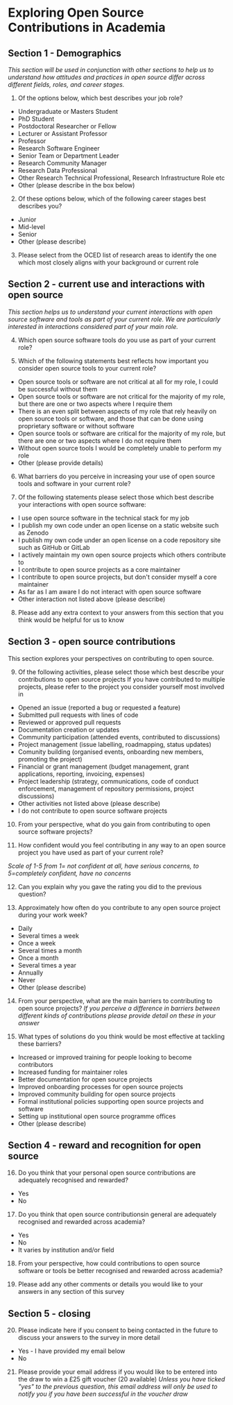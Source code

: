 # Exploring Open Source Contributions in Academia 
## Section 1 - Demographics
_This section will be used in conjunction with other sections to help us to understand how attitudes and practices in open source differ across different fields, roles, and career stages._ 

1. Of the options below, which best describes your job role?
- Undergraduate or Masters Student
- PhD Student
- Postdoctoral Researcher or Fellow
- Lecturer or Assistant Professor
- Professor
- Research Software Engineer
- Senior Team or Department Leader
- Research Community Manager
- Research Data Professional
- Other Research Technical Professional, Research Infrastructure Role etc
- Other (please describe in the box below)

2. Of these options below, which of the following career stages best describes you?
<!-- Single choice -->
- Junior
- Mid-level
- Senior
- Other (please describe)
  
3. Please select from the OCED list of research areas to identify the one which most closely aligns with your background or current role
<!-- Include option to self-describe -->

## Section 2 - current use and interactions with open source
_This section helps us to understand your current interactions with open source software and tools as part of your current role. We are particularly interested in interactions considered part of your main role._

4. Which open source software tools do you use as part of your current role? 
<!-- Textbox, noting that previous reviewers suggested this question might need refining -->

5. Which of the following statements best reflects how important you consider open source tools to your current role?
<!-- Single choice - noting that I'm not 100% sold on including this question, but I do think it could match up with engagement in open source-->
- Open source tools or software are not critical at all for my role, I could be successful without them
- Open source tools or software are not critical for the majority of my role, but there are one or two aspects where I require them
- There is an even split between aspects of my role that rely heavily on open source tools or software, and those that can be done using proprietary software or without software
- Open source tools or software are critical for the majority of my role, but there are one or two aspects where I do not require them
- Without open source tools I would be completely unable to perform my role
- Other (please provide details)

6. What barriers do you perceive in increasing your use of open source tools and software in your current role? 
<!-- Textbox, noting that previous reviewers suggested this question might also be framed as a multiple choice-->

7. Of the following statements please select those which best describe your interactions with open source software:
<!-- Multiple choice -->
- I use open source software in the technical stack for my job 
- I publish my own code under an open license on a static website such as Zenodo
- I publish my own code under an open license on a code repository site such as GitHub or GitLab  
- I actively maintain my own open source projects which others contribute to 
- I contribute to open source projects as a core maintainer
- I contribute to open source projects, but don't consider myself a core maintainer 
- As far as I am aware I do not interact with open source software
- Other interaction not listed above (please describe)

8. Please add any extra context to your answers from this section that you think would be helpful for us to know
<!-- Textbox, optional -->

## Section 3 - open source contributions
This section explores your perspectives on contributing to open source.  

9. Of the following activities, please select those which best describe your contributions to open source projects
If you have contributed to multiple projects, please refer to the project you consider yourself most involved in
<!-- Multiple choice --> 
- Opened an issue (reported a bug or requested a feature)
- Submitted pull requests with lines of code
- Reviewed or approved pull requests
- Documentation creation or updates
- Community participation (attended events, contributed to discussions)
- Project management (issue labelling, roadmapping, status updates)
- Comunity building (organised events, onboarding new members, promoting the project)
- Financial or grant management (budget management, grant applications, reporting, invoicing, expenses)
- Project leadership (strategy, communications, code of conduct enforcement, management of repository permissions, project discussions)
- Other activities not listed above (please describe) 
- I do not contribute to open source software projects <!-- If this is selected allow no others to be selected -->

10. From your perspective, what do you gain from contributing to open source software projects? 
<!-- Textbox, noting that previous reviewers suggested this question might also be framed as a multiple choice-->

11. How confident would you feel contributing in any way to an open source project you have used as part of your current role? 
<!-- Likert Scale-->
_Scale of 1-5 from 1= not confident at all, have serious concerns, to 5=completely confident, have no concerns_

12. Can you explain why you gave the rating you did to the previous question?
<!-- Textbox -->

13. Approximately how often do you contribute to any open source project during your work week?
<!-- Single choice-->
- Daily
- Several times a week
- Once a week
- Several times a month
- Once a month
- Several times a year 
- Annually
- Never 
- Other (please describe) 

14. From your perspective, what are the main barriers to contributing to open source projects? 
_If you perceive a difference in barriers between different kinds of contributions please provide detail on these in your answer_


15. What types of solutions do you think would be most effective at tackling these barriers?
<!-- Multiple choice, but this question might also be framed as a free textbox-->
- Increased or improved training for people looking to become contributors
- Increased funding for maintainer roles
- Better documentation for open source projects
- Improved onboarding processes for open source projects
- Improved community building for open source projects
- Formal institutional policies supporting open source projects and software
- Setting up institutional open source programme offices
- Other (please describe)

## Section 4 - reward and recognition for open source

16. Do you think that your personal open source contributions are adequately recognised and rewarded?
<!-- Single choice-->
- Yes
- No

17. Do you think that open source contributionsin general are adequately recognised and rewarded across academia?
<!-- Single choice-->
- Yes
- No
- It varies by institution and/or field

18. From your perspective, how could contributions to open source software or tools be better recognised and rewarded across academia?
<!-- Textbox-->

19. Please add any other comments or details you would like to your answers in any section of this survey
<!-- Textbox-->

## Section 5 - closing

20. Please indicate here if you consent to being contacted in the future to discuss your answers to the survey in more detail
- Yes - I have provided my email below
- No

21. Please provide your email address if you would like to be entered into the draw to win a £25 gift voucher (20 available)
_Unless you have ticked "yes" to the previous question, this email address will only be used to notify you if you have been successful in the voucher draw_
  

